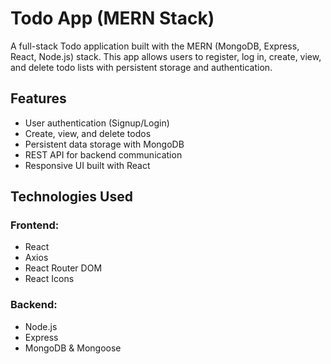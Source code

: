 <h1>Todo App (MERN Stack)</h1>

<p>A full-stack Todo application built with the MERN (MongoDB, Express, React, Node.js) stack. This app allows users to register, log in, create, view, and delete todo lists with persistent storage and authentication.</p>

<h2>Features</h2>
<ul>
  <li>User authentication (Signup/Login)</li>
  <li>Create, view, and delete todos</li>
  <li>Persistent data storage with MongoDB</li>
  <li>REST API for backend communication</li>
  <li>Responsive UI built with React</li>

</ul>

<h2>Technologies Used</h2>

<h3>Frontend:</h3>
<ul>
  <li>React</li>
  <li>Axios</li>
  <li>React Router DOM</li>
  <li>React Icons</li>
</ul>

<h3>Backend:</h3>
<ul>
  <li>Node.js</li>
  <li>Express</li>
  <li>MongoDB & Mongoose</li>
</ul>
